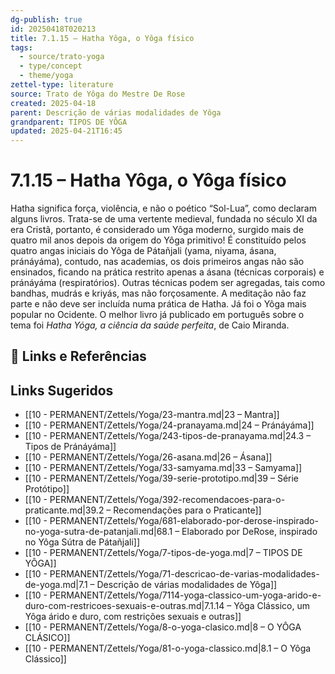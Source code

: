 ```yaml
---
dg-publish: true
id: 20250418T020213
title: 7.1.15 – Hatha Yôga, o Yôga físico
tags:
  - source/trato-yoga
  - type/concept
  - theme/yoga
zettel-type: literature
source: Trato de Yôga do Mestre De Rose
created: 2025-04-18
parent: Descrição de várias modalidades de Yôga
grandparent: TIPOS DE YÔGA
updated: 2025-04-21T16:45
---
```


# 7.1.15 – Hatha Yôga, o Yôga físico

Hatha significa força, violência, e não o poético “Sol-Lua”, como declaram alguns livros. Trata-se de uma vertente medieval, fundada no século XI da era Cristã, portanto, é considerado um Yôga moderno, surgido mais de quatro mil anos depois da origem do Yôga primitivo! É constituído pelos quatro angas iniciais do Yôga de Pátañjali (yama, niyama, ásana, pránáyáma), contudo, nas academias, os dois primeiros angas não são ensinados, ficando na prática restrito apenas a ásana (técnicas corporais) e pránáyáma (respiratórios). Outras técnicas podem ser agregadas, tais como bandhas, mudrás e kriyás, mas não forçosamente. A meditação não faz parte e não deve ser incluída numa prática de Hatha. Já foi o Yôga mais popular no Ocidente. O melhor livro já publicado em português sobre o tema foi *Hatha Yóga, a ciência da saúde perfeita*, de Caio Miranda.

## 🔗 Links e Referências

## Links Sugeridos

- [[10 - PERMANENT/Zettels/Yoga/23-mantra.md\|23 – Mantra]]
- [[10 - PERMANENT/Zettels/Yoga/24-pranayama.md\|24 – Pránáyáma]]
- [[10 - PERMANENT/Zettels/Yoga/243-tipos-de-pranayama.md\|24.3 – Tipos de Pránáyáma]]
- [[10 - PERMANENT/Zettels/Yoga/26-asana.md\|26 – Ásana]]
- [[10 - PERMANENT/Zettels/Yoga/33-samyama.md\|33 – Samyama]]
- [[10 - PERMANENT/Zettels/Yoga/39-serie-prototipo.md\|39 – Série Protótipo]]
- [[10 - PERMANENT/Zettels/Yoga/392-recomendacoes-para-o-praticante.md\|39.2 – Recomendações para o Praticante]]
- [[10 - PERMANENT/Zettels/Yoga/681-elaborado-por-derose-inspirado-no-yoga-sutra-de-patanjali.md\|68.1 – Elaborado por DeRose, inspirado no Yôga Sútra de Pátañjali]]
- [[10 - PERMANENT/Zettels/Yoga/7-tipos-de-yoga.md\|7 – TIPOS DE YÔGA]]
- [[10 - PERMANENT/Zettels/Yoga/71-descricao-de-varias-modalidades-de-yoga.md\|7.1 – Descrição de várias modalidades de Yôga]]
- [[10 - PERMANENT/Zettels/Yoga/7114-yoga-classico-um-yoga-arido-e-duro-com-restricoes-sexuais-e-outras.md\|7.1.14 – Yôga Clássico, um Yôga árido e duro, com restrições sexuais e outras]]
- [[10 - PERMANENT/Zettels/Yoga/8-o-yoga-clasico.md\|8 – O YÔGA CLÁSICO]]
- [[10 - PERMANENT/Zettels/Yoga/81-o-yoga-classico.md\|8.1 – O Yôga Clássico]]